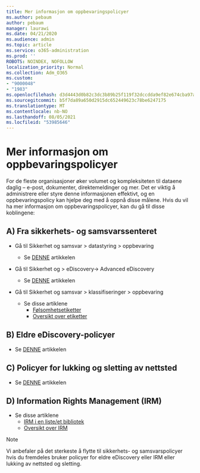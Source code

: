 ```yaml
---
title: Mer informasjon om oppbevaringspolicyer
ms.author: pebaum
author: pebaum
manager: laurawi
ms.date: 04/21/2020
ms.audience: admin
ms.topic: article
ms.service: o365-administration
ms.prod: ''
ROBOTS: NOINDEX, NOFOLLOW
localization_priority: Normal
ms.collection: Adm_O365
ms.custom:
- "9000048"
- "1983"
ms.openlocfilehash: d3d4443d0b82c3dc3b89b25f119f32dccdda9ef82e674cba97a945af9019ad00
ms.sourcegitcommit: b5f7da89a650d2915dc652449623c78be6247175
ms.translationtype: MT
ms.contentlocale: nb-NO
ms.lasthandoff: 08/05/2021
ms.locfileid: "53985646"
---
```

# <a name="more-info-about-retention-policies"></a>Mer informasjon om oppbevaringspolicyer

For de fleste organisasjoner øker volumet og kompleksiteten til dataene daglig – e-post, dokumenter, direktemeldinger og mer. Det er viktig å administrere eller styre denne informasjonen effektivt, og en oppbevaringspolicy kan hjelpe deg med å oppnå disse målene. Hvis du vil ha mer informasjon om oppbevaringspolicyer, kan du gå til disse koblingene:

## <a name="a-from-security-and-compliance-center"></a>A) Fra sikkerhets- og samsvarssenteret

- Gå til Sikkerhet og samsvar > datastyring > oppbevaring
  - Se [DENNE](https://docs.microsoft.com/microsoft-365/compliance/retention-policies) artikkelen

- Gå til Sikkerhet og > eDiscovery-> Advanced eDiscovery 
  - Se [DENNE](https://docs.microsoft.com/microsoft-365/compliance/ediscovery-cases) artikkelen

- Gå til Sikkerhet og samsvar > klassifiseringer > oppbevaring
  - Se disse artiklene
    - [Følsomhetsetiketter](https://docs.microsoft.com/microsoft-365/compliance/sensitivity-labels)
    - [Oversikt over etiketter](https://docs.microsoft.com/microsoft-365/compliance/labels)

## <a name="b-legacy-ediscovery-policies"></a>B) Eldre eDiscovery-policyer

- Se [DENNE](https://support.office.com/article/Set-up-an-eDiscovery-Center-in-SharePoint-Online-A18F8975-AA7F-43B4-A7D6-001D14744D8E) artikkelen

## <a name="c-site-closure-and-deletion-policies"></a>C) Policyer for lukking og sletting av nettsted

- Se [DENNE](https://support.office.com/article/Use-policies-for-site-closure-and-deletion-A8280D82-27FD-48C5-9ADF-8A5431208BA5) artikkelen  

## <a name="d-information-rights-management-irm"></a>D) Information Rights Management (IRM)

- Se disse artiklene
  - [IRM i en liste/et bibliotek](https://support.office.com/article/apply-information-rights-management-to-a-list-or-library-3bdb5c4e-94fc-4741-b02f-4e7cc3c54aa1)
  - [Oversikt over IRM](https://support.office.com/article/create-and-apply-information-management-policies-eb501fe9-2ef6-4150-945a-65a6451ee9e9)

> [!Note]
> Vi anbefaler på det sterkeste å flytte til sikkerhets- og samsvarspolicyer hvis du fremdeles bruker policyer for eldre eDiscovery eller IRM eller lukking av nettsted og sletting.
